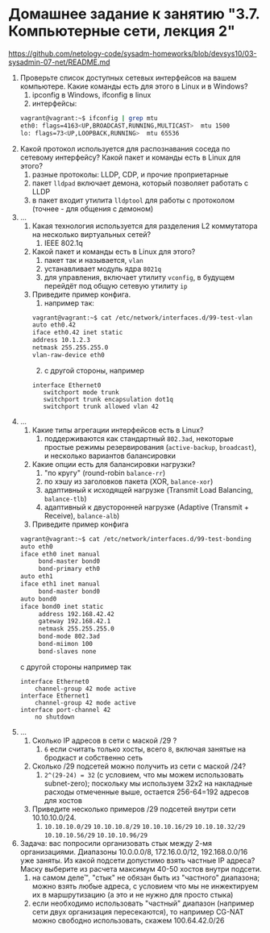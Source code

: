 # Домашнее задание к занятию "3.7. Компьютерные сети, лекция 2"
https://github.com/netology-code/sysadm-homeworks/blob/devsys10/03-sysadmin-07-net/README.md


1. Проверьте список доступных сетевых интерфейсов на вашем компьютере. Какие команды есть для этого в Linux и в Windows?
   1. ipconfig в Windows, ifconfig в linux
   2. интерфейсы:
   ```bash
   vagrant@vagrant:~$ ifconfig | grep mtu
   eth0: flags=4163<UP,BROADCAST,RUNNING,MULTICAST>  mtu 1500
   lo: flags=73<UP,LOOPBACK,RUNNING>  mtu 65536
   ```
2. Какой протокол используется для распознавания соседа по сетевому интерфейсу? Какой пакет и команды есть в Linux для этого?
   1. разные протоколы: LLDP, CDP, и прочие проприетарные
   2. пакет `lldpad` включает демона, который позволяет работать с LLDP
   3. в пакет входит утилита `lldptool` для работы с протоколом (точнее - для общения с демоном)
3. ...
   1. Какая технология используется для разделения L2 коммутатора на несколько виртуальных сетей? 
      1. IEEE 802.1q
   2. Какой пакет и команды есть в Linux для этого? 
      1. пакет так и называется, `vlan`
      2. устанавливает модуль ядра `8021q`
      3. для управления, включает утилиту `vconfig`, в будущем перейдёт под общую сетевую утилиту `ip`
   3. Приведите пример конфига.
      1. например так:
      ```bash
      vagrant@vagrant:~$ cat /etc/network/interfaces.d/99-test-vlan
      auto eth0.42
      iface eth0.42 inet static
      address 10.1.2.3
      netmask 255.255.255.0
      vlan-raw-device eth0
      ```
      2. с другой стороны, например
      ```cisco
      interface Ethernet0
         switchport mode trunk
         switchport trunk encapsulation dot1q
         switchport trunk allowed vlan 42
      ```
4. ...
   1. Какие типы агрегации интерфейсов есть в Linux?
      1. поддерживаются как стандартный `802.3ad`, некоторые простые режимы резервирования (`active-backup`, `broadcast`), и несколько вариантов балансировки
   2. Какие опции есть для балансировки нагрузки?
      1. "по кругу" (round-robin `balance-rr`)
      2. по хэшу из заголовков пакета (XOR, `balance-xor`)
      3. адаптивный к исходящей нагрузке (Transmit Load Balancing, `balance-tlb`)
      4. адаптивный к двусторонней нагрузке (Adaptive (Transmit + Receive), `balance-alb`)
   3. Приведите пример конфига
   ```bash
   vagrant@vagrant:~$ cat /etc/network/interfaces.d/99-test-bonding
   auto eth0
   iface eth0 inet manual
        bond-master bond0
        bond-primary eth0
   auto eth1
   iface eth1 inet manual
        bond-master bond0
   auto bond0
   iface bond0 inet static
        address 192.168.42.42
        gateway 192.168.42.1
        netmask 255.255.255.0
        bond-mode 802.3ad
        bond-miimon 100
        bond-slaves none
   ```
   с другой стороны например так
   ```cisco
   interface Ethernet0
       channel-group 42 mode active
   interface Ethernet1
       channel-group 42 mode active
   interface port-channel 42
       no shutdown
   ```
5. ...
   1. Сколько IP адресов в сети с маской /29 ?   
      1. `6` если считать только хосты, всего `8`, включая занятые на бродкаст и собственно сеть
   2. Сколько /29 подсетей можно получить из сети с маской /24?   
      1. `2^(29-24) = 32` (с условием, что мы можем использовать subnet-zero); поскольку мы используем 32x2 на накладные расходы отмеченные выше, остается 256-64=192 адресов для хостов
   3. Приведите несколько примеров /29 подсетей внутри сети 10.10.10.0/24.
      1. `10.10.10.0/29` `10.10.10.8/29` `10.10.10.16/29` `10.10.10.32/29` `10.10.10.56/29` `10.10.10.96/29`
6. Задача: вас попросили организовать стык между 2-мя организациями. Диапазоны 10.0.0.0/8, 172.16.0.0/12, 192.168.0.0/16 уже заняты. Из какой подсети допустимо взять частные IP адреса? Маску выберите из расчета максимум 40-50 хостов внутри подсети.
   1. на самом деле™, "стык" не обязан быть из "частного" диапазона; можно взять любые адреса, с условием что мы не инжектируем их в маршрутизацию (а это и не нужно для просто стыка)
   2. если необходимо использовать "частный" диапазон (например сети двух организация пересекаются), то например CG-NAT можно свободно использовать, скажем 100.64.42.0/26
